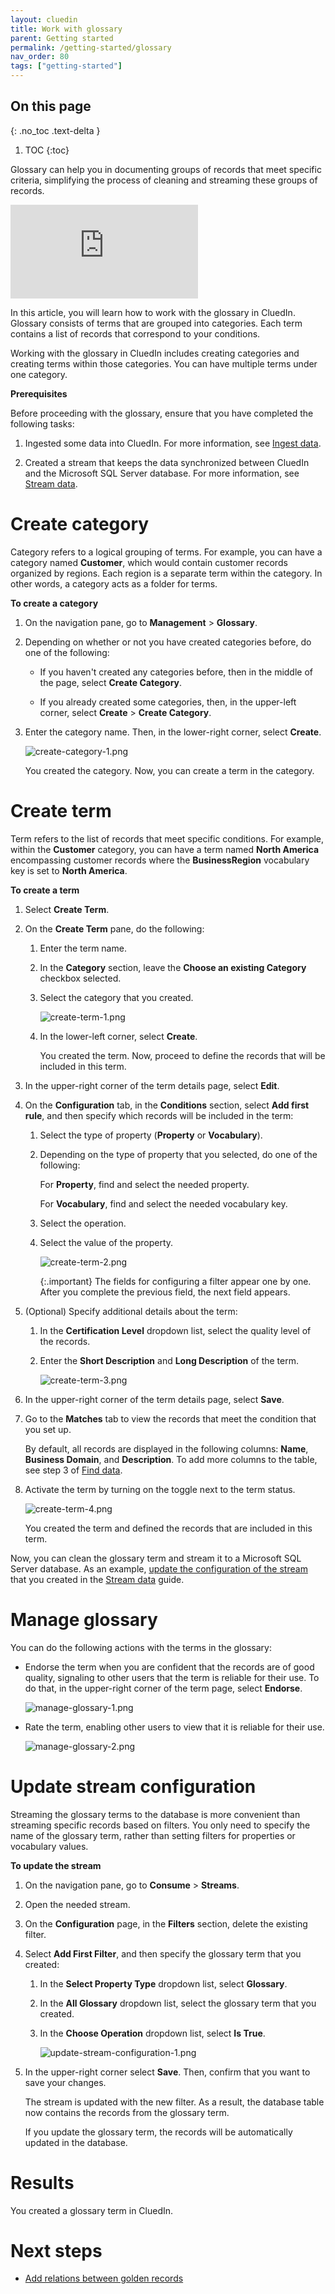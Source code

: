 ```yaml
---
layout: cluedin
title: Work with glossary
parent: Getting started
permalink: /getting-started/glossary
nav_order: 80
tags: ["getting-started"]
---
```

## On this page
{: .no_toc .text-delta }
1. TOC
{:toc}

Glossary can help you in documenting groups of records that meet specific criteria, simplifying the process of cleaning and streaming these groups of records.

<div class="videoFrame">
<iframe src="https://player.vimeo.com/video/853694351?badge=0&amp;autopause=0&amp;player_id=0&amp;app_id=58479" frameborder="0" allow="autoplay; fullscreen; picture-in-picture" title="Getting started with Glossary in CluedIn"></iframe>
</div>

In this article, you will learn how to work with the glossary in CluedIn. Glossary consists of terms that are grouped into categories. Each term contains a list of records that correspond to your conditions.

Working with the glossary in CluedIn includes creating categories and creating terms within those categories. You can have multiple terms under one category.

**Prerequisites**

Before proceeding with the glossary, ensure that you have completed the following tasks:

1. Ingested some data into CluedIn. For more information, see [Ingest data](/getting-started/data-ingestion).

1. Created a stream that keeps the data synchronized between CluedIn and the Microsoft SQL Server database. For more information, see [Stream data](/getting-started/data-streaming).

# Create category

Category refers to a logical grouping of terms. For example, you can have a category named **Customer**, which would contain customer records organized by regions. Each region is a separate term within the category. In other words, a category acts as a folder for terms.

**To create a category**

1. On the navigation pane, go to **Management** > **Glossary**.

1. Depending on whether or not you have created categories before, do one of the following:

    - If you haven't created any categories before, then in the middle of the page, select **Create Category**.

    - If you already created some categories, then, in the upper-left corner, select **Create** > **Create Category**. 

1. Enter the category name. Then, in the lower-right corner, select **Create**.

    ![create-category-1.png](../../assets/images/getting-started/glossary/create-category-1.png)

    You created the category. Now, you can create a term in the category.

# Create term

Term refers to the list of records that meet specific conditions. For example, within the **Customer** category, you can have a term named **North America** encompassing customer records where the **BusinessRegion** vocabulary key is set to **North America**. 

**To create a term**

1. Select **Create Term**.

1. On the **Create Term** pane, do the following:

    1. Enter the term name.

    1. In the **Category** section, leave the **Choose an existing Category** checkbox selected.

    1. Select the category that you created.

        ![create-term-1.png](../../assets/images/getting-started/glossary/create-term-1.png)

    1. In the lower-left corner, select **Create**.

        You created the term. Now, proceed to define the records that will be included in this term.

1. In the upper-right corner of the term details page, select **Edit**.

1. On the **Configuration** tab, in the **Conditions** section, select **Add first rule**, and then specify which records will be included in the term:

    1. Select the type of property (**Property** or **Vocabulary**).

    1. Depending on the type of property that you selected, do one of the following:

        For **Property**, find and select the needed property.

        For **Vocabulary**, find and select the needed vocabulary key.

    1. Select the operation.

    1. Select the value of the property.

        ![create-term-2.png](../../assets/images/getting-started/glossary/create-term-2.png)

        {:.important}
        The fields for configuring a filter appear one by one. After you complete the previous field, the next field appears.

1. (Optional) Specify additional details about the term:

    1. In the **Certification Level** dropdown list, select the quality level of the records.

    1. Enter the **Short Description** and **Long Description** of the term.

        ![create-term-3.png](../../assets/images/getting-started/glossary/create-term-3.png)

1. In the upper-right corner of the term details page, select **Save**.

1. Go to the **Matches** tab to view the records that meet the condition that you set up.

    By default, all records are displayed in the following columns: **Name**, **Business Domain**, and **Description**. To add more columns to the table, see step 3 of [Find data](/getting-started/manual-data-cleaning#find-data).

1. Activate the term by turning on the toggle next to the term status.

    ![create-term-4.png](../../assets/images/getting-started/glossary/create-term-4.png)

    You created the term and defined the records that are included in this term.

Now, you can clean the glossary term and stream it to a Microsoft SQL Server database. As an example, [update the configuration of the stream](#update-stream-configuration) that you created in the [Stream data](/getting-started/data-streaming) guide.

# Manage glossary

You can do the following actions with the terms in the glossary:

- Endorse the term when you are confident that the records are of good quality, signaling to other users that the term is reliable for their use. To do that, in the upper-right corner of the term page, select **Endorse**.

    ![manage-glossary-1.png](../../assets/images/getting-started/glossary/manage-glossary-1.png)

- Rate the term, enabling other users to view that it is reliable for their use.

    ![manage-glossary-2.png](../../assets/images/getting-started/glossary/manage-glossary-2.png)

# Update stream configuration

Streaming the glossary terms to the database is more convenient than streaming specific records based on filters. You only need to specify the name of the glossary term, rather than setting filters for properties or vocabulary values.

**To update the stream**

1. On the navigation pane, go to **Consume** > **Streams**.

1. Open the needed stream.

1. On the **Configuration** page, in the **Filters** section, delete the existing filter.

1. Select **Add First Filter**, and then specify the glossary term that you created:

    1. In the **Select Property Type** dropdown list, select **Glossary**.

    1. In the **All Glossary** dropdown list, select the glossary term that you created.

    1. In the **Choose Operation** dropdown list, select **Is True**.

        ![update-stream-configuration-1.png](../../assets/images/getting-started/glossary/update-stream-configuration-1.png)

1. In the upper-right corner select **Save**. Then, confirm that you want to save your changes.

    The stream is updated with the new filter. As a result, the database table now contains the records from the glossary  term.

    If you update the glossary term, the records will be automatically updated in the database.

# Results

You created a glossary term in CluedIn.

# Next steps

- [Add relations between golden records](/getting-started/relations)